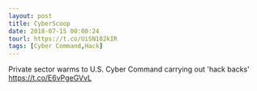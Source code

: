 ```yaml
---
layout: post
title: CyberScoop
date: 2018-07-15 00:00:24
tourl: https://t.co/UiSN102kIR
tags: [Cyber Command,Hack]
---
```

Private sector warms to U.S. Cyber Command carrying out 'hack backs' https://t.co/E6vPgeGVvL
